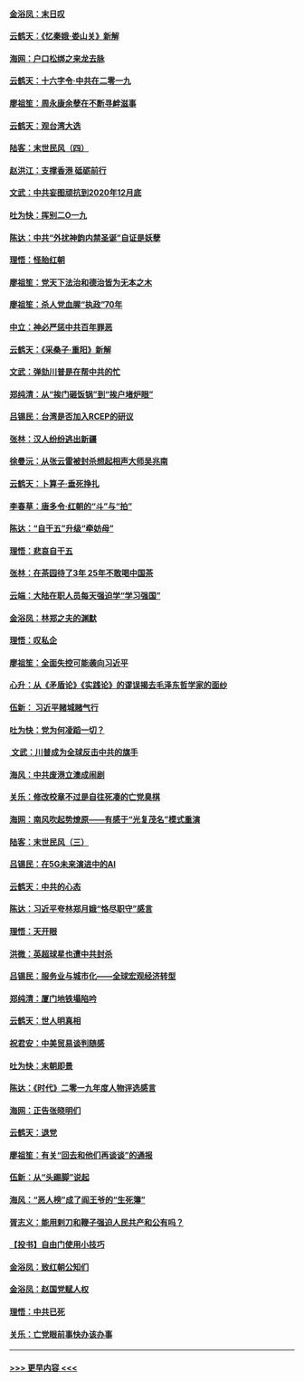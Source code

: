 #### [金浴凤：末日叹](../pages/nsc993/n11752359.md?t=12292033) 
#### [云鹤天：《忆秦娥‧娄山关》新解](../pages/nsc993/n11752348.md?t=12292033) 
#### [海网：户口松绑之来龙去脉](../pages/nsc993/n11752328.md?t=12292033) 
#### [云鹤天：十六字令‧中共在二零一九](../pages/nsc993/n11752305.md?t=12292033) 
#### [廖祖笙：周永康余孽在不断寻衅滋事](../pages/nsc993/n11751013.md?t=12292033) 
#### [云鹤天：观台湾大选](../pages/nsc993/n11751007.md?t=12292033) 
#### [陆客：末世民风（四）](../pages/nsc993/n11749203.md?t=12292033) 
#### [赵洪江：支撑香港 砥砺前行](../pages/nsc993/n11748482.md?t=12292033) 
#### [文武：中共妄图顽抗到2020年12月底](../pages/nsc993/n11748446.md?t=12292033) 
#### [吐为快：挥别二O一九](../pages/nsc993/n11748411.md?t=12292033) 
#### [陈达：中共“外扰神韵内禁圣诞”自证是妖孽](../pages/nsc993/n11748226.md?t=12292033) 
#### [理悟：怪胎红朝](../pages/nsc993/n11748206.md?t=12292033) 
#### [廖祖笙：党天下法治和德治皆为无本之木](../pages/nsc993/n11748135.md?t=12292033) 
#### [廖祖笙：杀人党血腥“执政”70年](../pages/nsc993/n11745144.md?t=12292033) 
#### [中立：神必严惩中共百年罪恶](../pages/nsc993/n11744970.md?t=12292033) 
#### [云鹤天：《采桑子‧重阳》新解](../pages/nsc993/n11744948.md?t=12292033) 
#### [文武：弹劾川普是在帮中共的忙](../pages/nsc993/n11744758.md?t=12292033) 
#### [郑纯清：从“挨门砸饭锅”到“挨户堵炉眼”](../pages/nsc993/n11744745.md?t=12292033) 
#### [吕锡民：台湾是否加入RCEP的研议](../pages/nsc993/n11744701.md?t=12292033) 
#### [张林：汉人纷纷逃出新疆](../pages/nsc993/n11743530.md?t=12292033) 
#### [徐曼沅：从张云雷被封杀想起相声大师吴兆南](../pages/nsc993/n11741816.md?t=12292033) 
#### [云鹤天：卜算子‧垂死挣扎](../pages/nsc993/n11739956.md?t=12292033) 
#### [李春草：唐多令‧红朝的“斗”与“拍”](../pages/nsc993/n11739830.md?t=12292033) 
#### [陈达：“自干五”升级“牵妨母”](../pages/nsc993/n11739724.md?t=12292033) 
#### [理悟：悲哀自干五](../pages/nsc993/n11739547.md?t=12292033) 
#### [张林：在茶园待了3年 25年不敢喝中国茶](../pages/nsc993/n11739240.md?t=12292033) 
#### [云端：大陆在职人员每天强迫学“学习强国”](../pages/nsc993/n11738735.md?t=12292033) 
#### [金浴凤：林郑之夫的渊默](../pages/nsc993/n11737735.md?t=12292033) 
#### [理悟：叹私企](../pages/nsc993/n11737715.md?t=12292033) 
#### [廖祖笙：全面失控可能袭向习近平](../pages/nsc993/n11737704.md?t=12292033) 
#### [心升：从《矛盾论》《实践论》的谬误揭去毛泽东哲学家的面纱](../pages/nsc993/n11736962.md?t=12292033) 
#### [伍新： 习近平赌城赌气行](../pages/nsc993/n11736929.md?t=12292033) 
#### [吐为快：党为何凌蹈一切？](../pages/nsc993/n11736915.md?t=12292033) 
#### [ 文武：川普成为全球反击中共的旗手](../pages/nsc993/n11736882.md?t=12292033) 
#### [海风：中共废港立澳成闹剧](../pages/nsc993/n11735857.md?t=12292033) 
#### [关乐：修改校章不过是自往死凑的亡党臭棋](../pages/nsc993/n11735097.md?t=12292033) 
#### [海网：南风吹起势燎原——有感于“光复茂名”模式重演](../pages/nsc993/n11732308.md?t=12292033) 
#### [陆客：末世民风（三）](../pages/nsc993/n11732211.md?t=12292033) 
#### [吕锡民：在5G未来演进中的AI](../pages/nsc993/n11730010.md?t=12292033) 
#### [云鹤天：中共的心态](../pages/nsc993/n11729906.md?t=12292033) 
#### [陈达：习近平夸林郑月娥“恪尽职守”感言](../pages/nsc993/n11729881.md?t=12292033) 
#### [理悟：天开眼](../pages/nsc993/n11729699.md?t=12292033) 
#### [洪微：英超球星也遭中共封杀](../pages/nsc993/n11727243.md?t=12292033) 
#### [吕锡民：服务业与城市化——全球宏观经济转型](../pages/nsc993/n11725845.md?t=12292033) 
#### [郑纯清：厦门地铁塌陷吟](../pages/nsc993/n11725813.md?t=12292033) 
#### [云鹤天：世人明真相](../pages/nsc993/n11725621.md?t=12292033) 
#### [祝君安：中美贸易谈判随感](../pages/nsc993/n11725609.md?t=12292033) 
#### [吐为快：末朝即景](../pages/nsc993/n11723365.md?t=12292033) 
#### [陈达：《时代》二零一九年度人物评选感言](../pages/nsc993/n11723337.md?t=12292033) 
#### [海网：正告张晓明们](../pages/nsc993/n11723228.md?t=12292033) 
#### [云鹤天：退党](../pages/nsc993/n11723056.md?t=12292033) 
#### [廖祖笙：有关“回去和他们再谈谈”的通报](../pages/nsc993/n11722442.md?t=12292033) 
#### [伍新：从“头踢脚”说起](../pages/nsc993/n11722429.md?t=12292033) 
#### [海风：“恶人榜”成了阎王爷的“生死簿”](../pages/nsc993/n11722272.md?t=12292033) 
#### [胥志义：能用剌刀和鞭子强迫人民共产和公有吗？](../pages/nsc993/n11720569.md?t=12292033) 
#### [【投书】自由门使用小技巧](../pages/nsc993/n11720180.md?t=12292033) 
#### [金浴凤：致红朝公知们](../pages/nsc993/n11720563.md?t=12292033) 
#### [金浴凤：赵国党赋人权](../pages/nsc993/n11720533.md?t=12292033) 
#### [理悟：中共已死](../pages/nsc993/n11720233.md?t=12292033) 
#### [关乐：亡党眼前事快办该办事](../pages/nsc993/n11719160.md?t=12292033) 

----
#### [ >>> 更早内容 <<< ](../indexes/nsc993-earlier.md)
